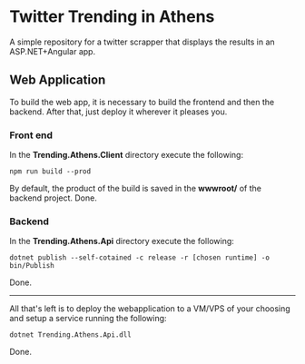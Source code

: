 # Twitter Trending in Athens

A simple repository for a twitter scrapper that displays the results in an ASP.NET+Angular app.


## Web Application

To build the web app, it is necessary to build the frontend and then the backend.
After that, just deploy it wherever it pleases you.

### Front end

In the **Trending.Athens.Client** directory execute the following:

`npm run build --prod`

By default, the product of the build is saved in the **wwwroot/** of the backend project.
Done.

### Backend

In the **Trending.Athens.Api** directory execute the following: 

`dotnet publish --self-cotained -c release -r [chosen runtime] -o bin/Publish`

Done.

---

All that's left is to deploy the webapplication to a VM/VPS of your choosing and setup a service running the following:

`dotnet Trending.Athens.Api.dll`

Done.
